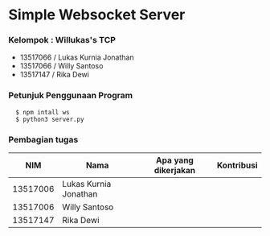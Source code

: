# Simple Websocket Server


### Kelompok : Willukas's TCP
- 13517066 / Lukas Kurnia Jonathan
- 13517066 / Willy Santoso
- 13517147 / Rika Dewi

### Petunjuk Penggunaan Program
```
  $ npm intall ws
  $ python3 server.py
```

### Pembagian tugas
  | NIM      | Nama                  | Apa yang dikerjakan | Kontribusi |
  |----------|-----------------------|---------------------|------------|
  | 13517006 | Lukas Kurnia Jonathan |                     |            |
  | 13517006 | Willy Santoso         |                     |            | 
  | 13517147 | Rika Dewi             |                     |            |
